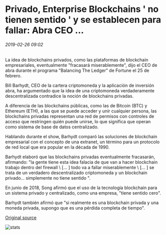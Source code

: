 # Privado, Enterprise Blockchains ' no tienen sentido ' y se establecen para fallar: Abra CEO ...

###### 2019-02-26 09:02

La idea de blockchains privados, como las plataformas de blockchain empresariales, eventualmente "fracasará miserablemente", dijo el CEO de abra durante el programa "Balancing The Ledger" de Fortune el 25 de febrero.

Bill Barhydt, CEO de la cartera criptomoneda y la aplicación de inversión abra, ha argumentado que la idea de una criptomoneda verdaderamente descentralizada contradice la noción de blockchains privadas.

A diferencia de las blockchains públicas, como las de Bitcoin (BTC) y Ethereum (ETH), a las que se puede acceder y unir cualquier persona, las blockchains privadas representan una red de permisos con controles de acceso que restringen quién puede unirse, lo que significa que operan como sistema de base de datos centralizado.

Hablando durante el show, Barhydt comparó las soluciones de blockchain empresarial con el concepto de una extranet, un término para un protocolo de red local que era popular en la década de 1990.

Barhydt elaboró que las blockchains privadas eventualmente fracasarán, afirmando: "la gente tiene esta idea falacia de que van a hacer blockchain trabajo dentro del firewall \ [... \] todo va a fallar miserablemente \ [... \] se trata de un verdadero descentralizado criptomoneda y un blockchain privado... simplemente no tiene sentido ".

En junio de 2018, Song afirmó que el uso de la tecnología blockchain para un sistema privado y centralizado, como una empresa, "tiene sentido cero".

Barhydt también afirmó que "si realmente es una blockchain privada y una moneda privada, supongo que es una pérdida completa de tiempo".

[Original source](https://cointelegraph.com/news/private-enterprise-blockchains-make-no-sense-and-are-set-to-fail-abra-ceo)

![stats](https://c.statcounter.com/11760860/0/a89fa40b/1/ "stats")
